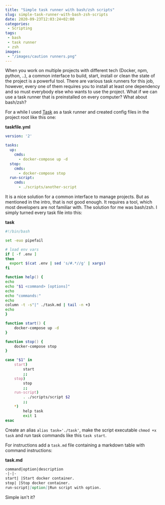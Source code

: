 ```yaml
---
title: "Simple task runner with bash/zsh scripts"
slug: simple-task-runner-with-bash-zsh-scripts
date: 2020-09-23T12:03:24+02:00
categories:
 - Scripting
tags:
 - bash
 - task runner
 - zsh
images:
 - "/images/caution runners.png"
---
```


When you work on multiple projects with different tech (Docker, npm, python, ..), a common interface to build, start, install or clean the state of the project is a powerful tool. There are various task runners for this job, however, every one of them requires you to install at least one dependency and so must everybody else who wants to use the project. What if we can use a task runner that is preinstalled on every computer? What about bash/zsh?
<!--more-->

For a while I used [Task](https://taskfile.dev) as a task runner and created config files in the project root like this one:

**taskfile.yml**

```yml
version: '2'

tasks:
  up:
    cmds:
      - docker-compose up -d
  stop:
    cmds:
      - docker-compose stop
  run-script:
    cmds:
      - ./scripts/another-script
```

It is a nice solution for a common interface to manage projects. But as mentioned in the intro, that is not good enough. It requires a tool, which most developers are not familiar with. The solution for me was bash/zsh. I simply turned every task file into this:

**task**

```zsh
#!/bin/bash

set -euo pipefail

# load env vars
if [ -f .env ]
then
  export $(cat .env | sed 's/#.*//g' | xargs)
fi

function help() {
echo
echo "$1 <command> [options]"
echo
echo "commands:"
echo
column -t -s"|" ./task.md | tail -n +3
echo
}

function start() {
    docker-compose up -d
}

function stop() {
    docker-compose stop
}

case "$1" in
    start)
        start
        ;;
    stop)
        stop
        ;;
    run-script)
        . ./scripts/script $2
        ;;
    *)
        help task
        exit 1
esac
```

Create an alias `alias task='./task'`, make the script executable `chmod +x task` and run task commands like this `task start`.

For instructions add a `task.md` file containing a markdown table with command instructions:

**task.md**

```md
command|option|description
-|-|-
start| |Start docker container.
stop| |Stop docker container.
run-script|[option]|Run script with option.
```

Simple isn't it?
